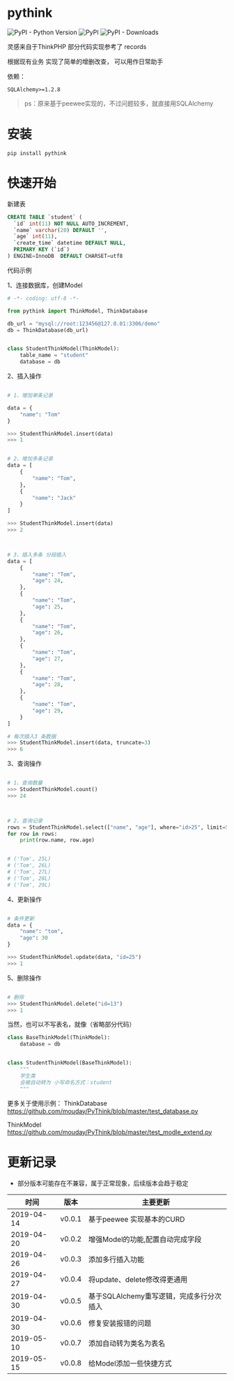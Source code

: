 # pythink

![PyPI - Python Version](https://img.shields.io/pypi/pyversions/pythink.svg)
![PyPI](https://img.shields.io/pypi/v/pythink.svg)
![PyPI - Downloads](https://img.shields.io/pypi/dm/pythink.svg?style=flat-square)

灵感来自于ThinkPHP
部分代码实现参考了 records

根据现有业务 实现了简单的增删改查， 可以用作日常助手

依赖：
```
SQLAlchemy>=1.2.8
```

> ps：原来基于peewee实现的，不过问题较多，就直接用SQLAlchemy

# 安装
```
pip install pythink
```

# 快速开始

新建表
```sql
CREATE TABLE `student` (
  `id` int(11) NOT NULL AUTO_INCREMENT,
  `name` varchar(20) DEFAULT '',
  `age` int(11),
  `create_time` datetime DEFAULT NULL,
  PRIMARY KEY (`id`)
) ENGINE=InnoDB  DEFAULT CHARSET=utf8
```

代码示例

1、连接数据库，创建Model
```python
# -*- coding: utf-8 -*-

from pythink import ThinkModel, ThinkDatabase

db_url = "mysql://root:123456@127.0.01:3306/demo"
db = ThinkDatabase(db_url)


class StudentThinkModel(ThinkModel):
    table_name = "student"
    database = db

```

2、插入操作
```python

# 1、增加单条记录

data = {
    "name": "Tom"
}

>>> StudentThinkModel.insert(data)
>>> 1


# 2、增加多条记录
data = [
    {
        "name": "Tom",
    },
    {
        "name": "Jack"
    }
]

>>> StudentThinkModel.insert(data)
>>> 2



# 3、插入多条 分段插入
data = [
    {
        "name": "Tom",
        "age": 24,
    },
    {
        "name": "Tom",
        "age": 25,
    },
    {
        "name": "Tom",
        "age": 26,
    },
    {
        "name": "Tom",
        "age": 27,
    },
    {
        "name": "Tom",
        "age": 28,
    },
    {
        "name": "Tom",
        "age": 29,
    }
]

# 每次插入3 条数据
>>> StudentThinkModel.insert(data, truncate=3)
>>> 6
```

3、查询操作
```python

# 1、查询数量
>>> StudentThinkModel.count()
>>> 24



# 2、查询记录
rows = StudentThinkModel.select(["name", "age"], where="id>25", limit=5)
for row in rows:
    print(row.name, row.age)


# ('Tom', 25L)
# ('Tom', 26L)
# ('Tom', 27L)
# ('Tom', 28L)
# ('Tom', 29L)

```

4、更新操作
```python

# 条件更新
data = {
    "name": "tom",
    "age": 30
}

>>> StudentThinkModel.update(data, "id=25")
>>> 1

```

5、删除操作
```python

# 删除
>>> StudentThinkModel.delete("id=13")
>>> 1

```

当然，也可以不写表名，就像（省略部分代码）

```python
class BaseThinkModel(ThinkModel):
    database = db


class StudentThinkModel(BaseThinkModel):
    """
    学生类
    会被自动转为 小写命名方式：student
    """

```


更多关于使用示例：
ThinkDatabase
https://github.com/mouday/PyThink/blob/master/test_database.py

ThinkModel
https://github.com/mouday/PyThink/blob/master/test_modle_extend.py

# 更新记录
* 部分版本可能存在不兼容，属于正常现象，后续版本会趋于稳定

|时间 | 版本 | 主要更新|
|-|-|-|
|2019-04-14 | v0.0.1 | 基于peewee 实现基本的CURD |
|2019-04-20 | v0.0.2 | 增强Model的功能,配置自动完成字段 |
|2019-04-26 | v0.0.3 | 添加多行插入功能 |
|2019-04-27 | v0.0.4 | 将update、delete修改得更通用 |
|2019-04-30 | v0.0.5 | 基于SQLAlchemy重写逻辑，完成多行分次插入 |
|2019-04-30 | v0.0.6 | 修复安装报错的问题 |
|2019-05-10 | v0.0.7 | 添加自动转为类名为表名 |
|2019-05-15 | v0.0.8 | 给Model添加一些快捷方式 |
